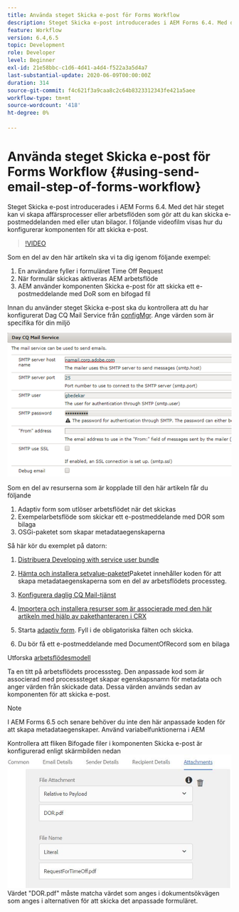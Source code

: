 ```yaml
---
title: Använda steget Skicka e-post för Forms Workflow
description: Steget Skicka e-post introducerades i AEM Forms 6.4. Med det här steget kan vi skapa affärsprocesser eller arbetsflöden som gör att du kan skicka e-postmeddelanden med eller utan bilagor. I följande videofilm visas hur du konfigurerar komponenten för att skicka e-post
feature: Workflow
version: 6.4,6.5
topic: Development
role: Developer
level: Beginner
exl-id: 21e58bbc-c1d6-4d41-a4d4-f522a3a5d4a7
last-substantial-update: 2020-06-09T00:00:00Z
duration: 314
source-git-commit: f4c621f3a9caa8c2c64b8323312343fe421a5aee
workflow-type: tm+mt
source-wordcount: '418'
ht-degree: 0%

---
```


# Använda steget Skicka e-post för Forms Workflow {#using-send-email-step-of-forms-workflow}

Steget Skicka e-post introducerades i AEM Forms 6.4. Med det här steget kan vi skapa affärsprocesser eller arbetsflöden som gör att du kan skicka e-postmeddelanden med eller utan bilagor. I följande videofilm visas hur du konfigurerar komponenten för att skicka e-post.

>[!VIDEO](https://video.tv.adobe.com/v/21499?quality=12&learn=on)

Som en del av den här artikeln ska vi ta dig igenom följande exempel:

1. En användare fyller i formuläret Time Off Request
1. När formulär skickas aktiveras AEM arbetsflöde
1. AEM använder komponenten Skicka e-post för att skicka ett e-postmeddelande med DoR som en bifogad fil

Innan du använder steget Skicka e-post ska du kontrollera att du har konfigurerat Dag CQ Mail Service från [configMgr](http://localhost:4502/system/console/configMgr). Ange värden som är specifika för din miljö

![Konfigurera daglig CQ Mail-tjänst](assets/mailservice.png)

Som en del av resurserna som är kopplade till den här artikeln får du följande

1. Adaptiv form som utlöser arbetsflödet när det skickas
1. Exempelarbetsflöde som skickar ett e-postmeddelande med DOR som bilaga
1. OSGi-paketet som skapar metadataegenskaperna

Så här kör du exemplet på datorn:

1. [Distribuera Developing with service user bundle](/help/forms/assets/common-osgi-bundles/DevelopingWithServiceUser.jar)

1. [Hämta och installera setvalue-paketet](/help/forms/assets/common-osgi-bundles/SetValueApp.core-1.0-SNAPSHOT.jar)Paketet innehåller koden för att skapa metadataegenskaperna som en del av arbetsflödets processteg.
1. [Konfigurera daglig CQ Mail-tjänst](https://helpx.adobe.com/experience-manager/6-5/sites/administering/using/notification.html)
1. [Importera och installera resurser som är associerade med den här artikeln med hjälp av pakethanteraren i CRX](assets/emaildoraemformskt.zip)
1. Starta [adaptiv form](http://localhost:4502/content/dam/formsanddocuments/helpx/timeoffrequestform/jcr:content?wcmmode=disabled). Fyll i de obligatoriska fälten och skicka.
1. Du bör få ett e-postmeddelande med DocumentOfRecord som en bilaga

Utforska [arbetsflödesmodell](http://localhost:4502/editor.html/conf/global/settings/workflow/models/emaildor.html)

Ta en titt på arbetsflödets processsteg. Den anpassade kod som är associerad med processsteget skapar egenskapsnamn för metadata och anger värden från skickade data. Dessa värden används sedan av komponenten för att skicka e-post.

>[!NOTE]
>
>I AEM Forms 6.5 och senare behöver du inte den här anpassade koden för att skapa metadataegenskaper. Använd variabelfunktionerna i AEM

Kontrollera att fliken Bifogade filer i komponenten Skicka e-post är konfigurerad enligt skärmbilden nedan
![Fliken Skicka e-postbilaga](assets/sendemailcomponentconfigure.jpg)Värdet &quot;DOR.pdf&quot; måste matcha värdet som anges i dokumentsökvägen som anges i alternativen för att skicka det anpassade formuläret.
